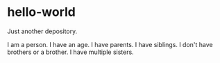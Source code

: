 # hello-world
Just another depository.

I am a person. 
I have an age.
I have parents.
I have siblings.
I don't have brothers or a brother.
I have multiple sisters.
